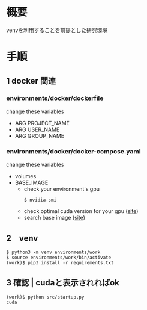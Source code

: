 # 概要
  venvを利用することを前提とした研究環境
# 手順
## 1 docker 関連
### environments/docker/dockerfile
change these variables
- ARG PROJECT_NAME
- ARG USER_NAME
- ARG GROUP_NAME

### environments/docker/docker-compose.yaml
change these variables
- volumes
- BASE_IMAGE
  - check your environment's gpu
    ```
    $ nvidia-smi
    ```
  - check optimal cuda version for your gpu ([site](https://en.wikipedia.org/wiki/CUDA#GPUs_supported))
  - search base image ([site](https://hub.docker.com/r/nvidia/cuda/tags))

## 2　venv
```
$ python3 -m venv environments/work
$ source environments/work/bin/activate
(work)$ pip3 install -r requirements.txt
```
## 3 確認 | cudaと表示されればok
```
(work)$ python src/startup.py
cuda
```